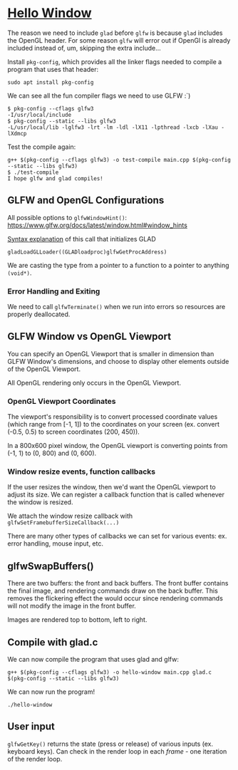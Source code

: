 # [Hello Window](https://learnopengl.com/Getting-started/Hello-Window)

The reason we need to include `glad` before `glfw` is because `glad` includes the OpenGL header. For some reason `glfw` will error out if OpenGl is already included instead of, um, skipping the extra include...

Install `pkg-config`, which provides all the linker flags needed to compile a program that uses that header:
```
sudo apt install pkg-config
```

We can see all the fun compiler flags we need to use GLFW :`)
```
$ pkg-config --cflags glfw3
-I/usr/local/include
$ pkg-config --static --libs glfw3
-L/usr/local/lib -lglfw3 -lrt -lm -ldl -lX11 -lpthread -lxcb -lXau -lXdmcp
```

Test the compile again:
```
g++ $(pkg-config --cflags glfw3) -o test-compile main.cpp $(pkg-config --static --libs glfw3)
$ ./test-compile 
I hope glfw and glad compiles!
```

## GLFW and OpenGL Configurations

All possible options to `glfwWindowHint()`: https://www.glfw.org/docs/latest/window.html#window_hints

[Syntax explanation](https://computergraphics.stackexchange.com/questions/8639/this-function-syntax-is-confusing-me) of this call that initializes GLAD
```
gladLoadGLLoader((GLADloadproc)glfwGetProcAddress)
```
We are casting the type from a pointer to a function to a pointer to anything `(void*)`.

### Error Handling and Exiting
We need to call `glfwTerminate()` when we run into errors so resources are properly deallocated.

## GLFW Window vs OpenGL Viewport
You can specify an OpenGL Viewport that is smaller in dimension than GLFW Window's dimensions, and choose to display other elements outside of the OpenGL Viewport.

All OpenGL rendering only occurs in the OpenGL Viewport.

### OpenGL Viewport Coordinates
The viewport's responsibility is to convert processed coordinate values (which range from [-1, 1]) to the coordinates on your screen (ex. convert (-0.5, 0.5) to screen coordinates (200, 450)).

In a 800x600 pixel window, the OpenGL viewport is converting points from (-1, 1) to (0, 800) and (0, 600).

### Window resize events, function callbacks

If the user resizes the window, then we'd want the OpenGL viewport to adjust its size. We can register a callback function that is called whenever the window is resized.

We attach the window resize callback with `glfwSetFramebufferSizeCallback(...)`

There are many other types of callbacks we can set for various events: ex. error handling, mouse input, etc.

## glfwSwapBuffers()
There are two buffers: the front and back buffers.
The front buffer contains the final image, and rendering commands draw on the back buffer.
This removes the flickering effect the would occur since rendering commands will not modify the image in the front buffer.

Images are rendered top to bottom, left to right.

## Compile with glad.c
We can now compile the program that uses glad and glfw:
```
g++ $(pkg-config --cflags glfw3) -o hello-window main.cpp glad.c $(pkg-config --static --libs glfw3)
```

We can now run the program!
```
./hello-window
```

## User input

`glfwGetKey()` returns the state (press or release) of various inputs (ex. keyboard keys).
Can check in the render loop in each *frame* - one iteration of the render loop.

